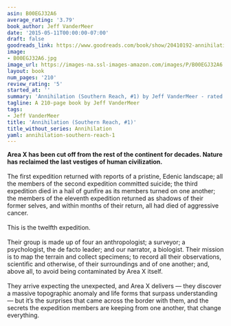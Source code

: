 ```yaml
---
asin: B00EGJ32A6
average_rating: '3.79'
book_author: Jeff VanderMeer
date: '2015-05-11T00:00:00-07:00'
draft: false
goodreads_link: https://www.goodreads.com/book/show/20410192-annihilation
image:
- B00EGJ32A6.jpg
image_url: https://images-na.ssl-images-amazon.com/images/P/B00EGJ32A6.01._SCLZZZZZZZ.jpg
layout: book
num_pages: '210'
review_rating: '5'
started_at: ''
summary: 'Annihilation (Southern Reach, #1) by Jeff VanderMeer - rated 3.79/5 on Goodreads'
tagline: A 210-page book by Jeff VanderMeer
tags:
- Jeff VanderMeer
title: 'Annihilation (Southern Reach, #1)'
title_without_series: Annihilation
yaml: annihilation-southern-reach-1
---
```


<b>Area X has been cut off from the rest of the continent for decades. Nature has reclaimed the last vestiges of human civilization.</b><br /><br />The first expedition returned with reports of a pristine, Edenic landscape; all the members of the second expedition committed suicide; the third expedition died in a hail of gunfire as its members turned on one another; the members of the eleventh expedition returned as shadows of their former selves, and within months of their return, all had died of aggressive cancer.<br /><br />This is the twelfth expedition.<br /><br />Their group is made up of four an anthropologist; a surveyor; a psychologist, the de facto leader; and our narrator, a biologist. Their mission is to map the terrain and collect specimens; to record all their observations, scientific and otherwise, of their surroundings and of one another; and, above all, to avoid being contaminated by Area X itself.<br /><br />They arrive expecting the unexpected, and Area X delivers — they discover a massive topographic anomaly and life forms that surpass understanding — but it’s the surprises that came across the border with them, and the secrets the expedition members are keeping from one another, that change everything.